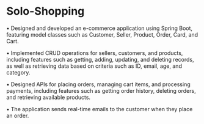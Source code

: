 # Solo-Shopping

• Designed and developed an e-commerce application using Spring Boot, featuring model classes such as Customer, Seller,
Product, Order, Card, and Cart.

• Implemented CRUD operations for sellers, customers, and products, including features such as getting, adding, updating,
and deleting records, as well as retrieving data based on criteria such as ID, email, age, and category.

• Designed APIs for placing orders, managing cart items, and processing payments, including features such as getting order
history, deleting orders, and retrieving available products.

• The application sends real-time emails to the customer when they place an order.
